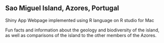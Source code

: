 ## Sao Miguel Island, Azores, Portugal 

Shiny App Webpage implemented using R language on R studio for Mac 

Fun facts and information about the geology and biodiversity of the island, as well as comparisons of the island to the other members of the Azores. 
